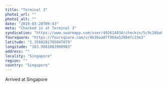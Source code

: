 ```yaml
---
title: "Terminal 3"
photo1_url: ""
photo1_alt: ""
date: "2019-03-28T09:43"
meta: "Checked in at Terminal 3"
syndication: "https://www.swarmapp.com/user/492614834/checkin/5c9c26babd4009002c7e04e8"
foursquare: "https://foursquare.com/v/4b1baa07f964a52084fc23e3"
latitude: "1.3560281705847879"
longitude: "103.9861083900983"
address: ""
locality: "Singapore"
region: ""
country: "Singapore"
---
```

Arrived at Singapore
